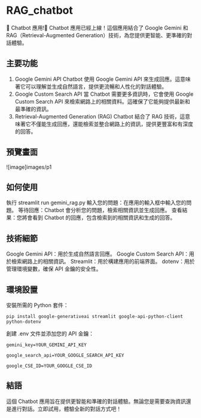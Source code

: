 # RAG_chatbot
🚀 Chatbot 應用!💬
Chatbot 應用已經上線！這個應用結合了 Google Gemini 和 RAG（Retrieval-Augmented Generation）技術，為您提供更智能、更準確的對話體驗。
## 主要功能
1. Google Gemini API
Chatbot 使用 Google Gemini API 來生成回應。這意味著它可以理解並生成自然語言，提供更流暢和人性化的對話體驗。
2. Google Custom Search API
當 Chatbot 需要更多資訊時，它會使用 Google Custom Search API 來檢索網路上的相關資料。這確保了它能夠提供最新和最準確的資訊。
3. Retrieval-Augmented Generation (RAG)
Chatbot 結合了 RAG 技術，這意味著它不僅能生成回應，還能檢索並整合網路上的資訊，提供更豐富和有深度的回答。

## 預覽畫面

![image]images/p1

## 如何使用
執行 streamlit run gemini_rag.py
輸入您的問題：在應用的輸入框中輸入您的問題。
等待回應：Chatbot 會分析您的問題，檢索相關資訊並生成回應。
查看結果：您將會看到 Chatbot 的回應，包含檢索到的相關資訊和生成的回答。

## 技術細節
Google Gemini API：用於生成自然語言回應。
Google Custom Search API：用於檢索網路上的相關資訊。
Streamlit：用於構建應用的前端界面。
dotenv：用於管理環境變數，確保 API 金鑰的安全性。

## 環境設置
安裝所需的 Python 套件：

`pip install google-generativeai streamlit google-api-python-client python-dotenv`

創建 .env 文件並添加您的 API 金鑰：

`gemini_key=YOUR_GEMINI_API_KEY`

`google_search_api=YOUR_GOOGLE_SEARCH_API_KEY`

`google_CSE_ID=YOUR_GOOGLE_CSE_ID`

## 結語
這個 Chatbot 應用旨在提供更智能和準確的對話體驗。無論您是需要查詢資訊還是進行對話。立即試用，體驗全新的對話方式吧！
